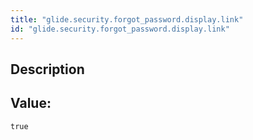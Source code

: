 ```yaml
---
title: "glide.security.forgot_password.display.link"
id: "glide.security.forgot_password.display.link"
---
```

## Description



## Value: 
```
true
```